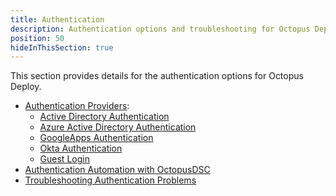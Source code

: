 ```yaml
---
title: Authentication
description: Authentication options and troubleshooting for Octopus Deploy including our internal provider, Active Directory, Azure AD, and GoogleApps.
position: 50
hideInThisSection: true
---
```

This section provides details for the authentication options for Octopus Deploy.

- [Authentication Providers](/docs/administration/authentication/authentication-providers/index.md):
  - [Active Directory Authentication](/docs/administration/authentication/authentication-providers/active-directory-authentication/index.md)
  - [Azure Active Directory Authentication](/docs/administration/authentication/authentication-providers/azure-ad-authentication.md)
  - [GoogleApps Authentication](/docs/administration/authentication/authentication-providers/googleapps-authentication.md)
  - [Okta Authentication](/docs/administration/authentication/authentication-providers/okta-authentication/index.md)
  - [Guest Login](/docs/administration/authentication/authentication-providers/guest-login.md)
- [Authentication Automation with OctopusDSC](/docs/administration/authentication/authentication-automation-with-octopusdsc.md)
- [Troubleshooting Authentication Problems](/docs/administration/authentication/troubleshooting-authentication-problems.md)

